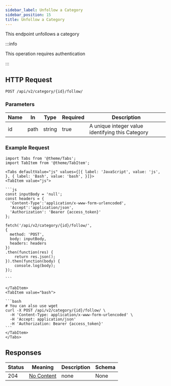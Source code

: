 ```yaml
---
sidebar_label: Unfollow a Category
sidebar_position: 15
title: Unfollow a Category
---
```


This endpoint unfollows a category

:::info

This operation requires authentication

:::

## HTTP Request

`POST /api/v2/category/{id}/follow/`

### Parameters

|Name|In|Type|Required|Description|
|---|---|---|---|---|
|id|path|string|true|A unique integer value identifying this Category|

### Example Request

````mdx-code-block
import Tabs from '@theme/Tabs';
import TabItem from '@theme/TabItem';

<Tabs defaultValue="js" values={[{ label: 'JavaScript', value: 'js', }, { label: 'Bash', value: 'bash', }]}>
<TabItem value="js">

```js
const inputBody = 'null';
const headers = {
  'Content-Type':'application/x-www-form-urlencoded',
  'Accept':'application/json',
  'Authorization': 'Bearer {access_token}'
};

fetch('/api/v2/category/{id}/follow/',
{
  method: 'POST',
  body: inputBody,
  headers: headers
})
.then(function(res) {
    return res.json();
}).then(function(body) {
    console.log(body);
});

```

</TabItem>
<TabItem value="bash">

```bash
# You can also use wget
curl -X POST /api/v2/category/{id}/follow/ \
  -H 'Content-Type: application/x-www-form-urlencoded' \
  -H 'Accept: application/json'
  -H 'Authorization: Bearer {access_token}'
```
</TabItem>
</Tabs>
````

## Responses

|Status|Meaning|Description|Schema|
|---|---|---|---|
|204|[No Content](https://tools.ietf.org/html/rfc7231#section-6.3.5)|none|None|




